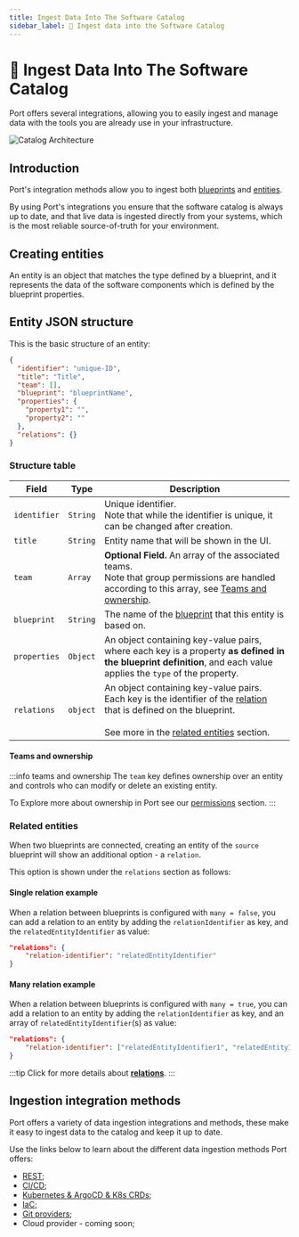 ```yaml
---
title: Ingest Data Into The Software Catalog
sidebar_label: 🔌 Ingest data into the Software Catalog
---
```


# 🔌 Ingest Data Into The Software Catalog

Port offers several integrations, allowing you to easily ingest and manage data with the tools you are already use in your infrastructure.

![Catalog Architecture](../../../static/img/sync-data-to-catalog/catalog-arch.jpg)

## Introduction

Port's integration methods allow you to ingest both [blueprints](../define-your-data-model/setup-blueprint/setup-blueprint.md#blueprint-structure) and [entities](#entity-json-structure).

By using Port's integrations you ensure that the software catalog is always up to date, and that live data is ingested directly from your systems, which is the most reliable source-of-truth for your environment.

## Creating entities

An entity is an object that matches the type defined by a blueprint, and it represents the data of the software components which is defined by the blueprint properties.

## Entity JSON structure

This is the basic structure of an entity:

```json showLineNumbers
{
  "identifier": "unique-ID",
  "title": "Title",
  "team": [],
  "blueprint": "blueprintName",
  "properties": {
    "property1": "",
    "property2": ""
  },
  "relations": {}
}
```

### Structure table

| Field        | Type     | Description                                                                                                                                                                                                                                                            |
| ------------ | -------- | ---------------------------------------------------------------------------------------------------------------------------------------------------------------------------------------------------------------------------------------------------------------------- |
| `identifier` | `String` | Unique identifier. <br /> Note that while the identifier is unique, it can be changed after creation.                                                                                                                                                                  |
| `title`      | `String` | Entity name that will be shown in the UI.                                                                                                                                                                                                                              |
| `team`       | `Array`  | **Optional Field.** An array of the associated teams. <br /> Note that group permissions are handled according to this array, see [Teams and ownership](#teams-and-ownership).                                                                                         |
| `blueprint`  | `String` | The name of the [blueprint](../define-your-data-model/setup-blueprint/setup-blueprint.md) that this entity is based on.                                                                                                                                                |
| `properties` | `Object` | An object containing key-value pairs, where each key is a property **as defined in the blueprint definition**, and each value applies the `type` of the property.                                                                                                      |
| `relations`  | `object` | An object containing key-value pairs.<br /> Each key is the identifier of the [relation](../define-your-data-model/relate-blueprints/relate-blueprints.md) that is defined on the blueprint.<br /><br />See more in the [related entities](#related-entities) section. |

#### Teams and ownership

:::info teams and ownership
The `team` key defines ownership over an entity and controls who can modify or delete an existing entity.

To Explore more about ownership in Port see our [permissions](../../sso-rbac/rbac/rbac.md) section.
:::

### Related entities

When two blueprints are connected, creating an entity of the `source` blueprint will show an additional option - a `relation`.

This option is shown under the `relations` section as follows:

#### Single relation example

When a relation between blueprints is configured with `many = false`, you can add a relation to an entity by adding the `relationIdentifier` as key, and the `relatedEntityIdentifier` as value:

```json showLineNumbers
"relations": {
    "relation-identifier": "relatedEntityIdentifier"
}
```

#### Many relation example

When a relation between blueprints is configured with `many = true`, you can add a relation to an entity by adding the `relationIdentifier` as key, and an array of `relatedEntityIdentifier`(s) as value:

```json showLineNumbers
"relations": {
    "relation-identifier": ["relatedEntityIdentifier1", "relatedEntityIdentifier2"]
}
```

:::tip
Click for more details about [**relations**](../define-your-data-model/relate-blueprints/relate-blueprints.md).
:::

## Ingestion integration methods

Port offers a variety of data ingestion integrations and methods, these make it easy to ingest data to the catalog and keep it up to date.

Use the links below to learn about the different data ingestion methods Port offers:

- [REST](../../api-reference/api-reference.mdx);
- [CI/CD](./ci-cd/ci-cd.md);
- [Kubernetes & ArgoCD & K8s CRDs](./kubernetes/kubernetes.md);
- [IaC](./iac/iac.md);
- [Git providers](./git/git.md);
- Cloud provider - coming soon;
